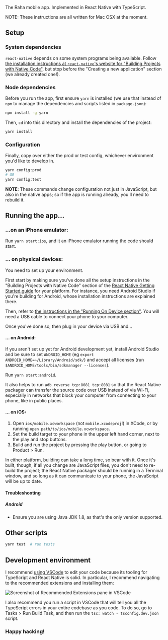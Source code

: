 The Raha mobile app. Implemented in React Native with TypeScript.

NOTE: These instructions are all written for Mac OSX at the moment.

## Setup

### System dependencies

`react-native` depends on some system programs being available. Follow [the
installation instructions at `react-native`'s website for "Building Projects
with Native
Code"](https://facebook.github.io/react-native/docs/getting-started.html), but
stop before the "Creating a new application" section (we already created one!).

### Node dependencies

Before you run the app, first ensure `yarn` is installed (we use that instead of
`npm` to manage the dependencies and scripts listed in `package.json`):

```bash
npm install -g yarn
```

Then, `cd` into this directory and install the dependencies of the project:

```bash
yarn install
```

### Configuration

Finally, copy over either the prod or test config, whichever environment you'd
like to develop in.

```bash
yarn config:prod
# OR
yarn config:test
```

**NOTE**: These commands change configuration not just in JavaScript, but also
in the native apps; so if the app is running already, you'll need to rebuild it.

## Running the app...

### ...on an iPhone emulator:

Run `yarn start:ios`, and it an iPhone emulator running the code should start.

### ... on physical devices:

You need to set up your environment.

First start by making sure you've done all the setup instructions in the
"Building Projects with Native Code" section of the [React Native Getting
Started guide](http://facebook.github.io/react-native/docs/getting-started.html)
for your platform. For instance, you need Android Studio if you're building for
Android, whose installation instructions are explained there.

Then, refer to [the instructions in the "Running On Device
section"](https://facebook.github.io/react-native/docs/running-on-device.html).
You will need a USB cable to connect your phone to your computer.

Once you've done so, then plug in your device via USB and...

#### ... on Android:

If you aren't set up yet for Android development yet, install Android Studio and be sure to
set `ANDROID_HOME` (eg `export ANDROID_HOME=~/Library/Android/sdk/`)
and accept all licenses (run `$ANDROID_HOME/tools/bin/sdkmanager --licenses`).

Run `yarn start:android`.

It also helps to run `adb reverse tcp:8081 tcp:8081` so that the React Native
packager can transfer the source code over USB instead of via Wi-Fi, especially
in networks that block your computer from connecting to your phone, like in
public places.

#### ... on iOS:

1.  Open `ios/mobile.xcworkspace` (not `mobile.xcodeproj`!) in XCode, or by
    running `open path/to/ios/mobile.xcworkspace`.
1.  Set the build target to your phone in the upper left hand corner, next to
    the play and stop buttons.
1.  Build and run the project by pressing the play button, or going to Product >
    Run.

In either platform, building can take a long time, so bear with it. Once it's
built, though, if all you change are JavaScript files, you don't need to
re-build the project; the React Native packager should be running in a Terminal
window, and so long as it can communicate to your phone, the JavaScript will be
up to date.

#### Troubleshooting

##### Android

- Ensure you are using Java JDK 1.8, as that's the only version supported.

## Other scripts

```bash
yarn test  # run tests
```

## Development environment

I recommend [using VSCode](https://code.visualstudio.com/) to edit your code
because its tooling for TypeScript and React Native is solid. In particular, I
recommend navigating to the recommended extensions and installing them:

![Screenshot of Recommended Extensions pane in
VSCode](setup-instructions/recommended-extensions.png)

I also recommend you run a script in VSCode that will tell you all the
TypeScript errors in your entire codebase as you code. To do so, go to Tasks >
Run Build Task, and then run the `tsc: watch - tsconfig.dev.json` script.

### Happy hacking!
